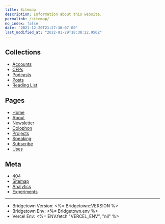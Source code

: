 ```yaml
---
title: Sitemap
description: Information about this website.
permalink: /sitemap/
no_index: false
date: "2021-12-20T21:27:36-07:00"
last_modified_at: "2022-01-29T18:38:22.950Z"
---
```


## Collections

- [Accounts](/subscribe/#accounts)
- [CFPs](/speaking/#cfps)
- [Podcasts](/podcasts/)
- [Posts](/posts/)
- [Reading List](/reading-list/)

## Pages

- [Home](..)
- [About](/about/)
- [Newsletter](/newsletter/)
- [Colophon](/colophon/)
- [Projects](/projects/)
- [Speaking](/speaking/)
- [Subscribe](/subscribe/)
- [Uses](/uses/)

## Meta

- [404](/404/)
- [Sitemap](/sitemap/)
- [Analytics](/analytics/)
- [Experiments](/experiments/)

---

- Bridgetown Version: <%= Bridgetown::VERSION %>
- Bridgetown Env: <%= Bridgetown.env %>
- Vercel Env: <%= ENV.fetch "VERCEL_ENV", "nil" %>
